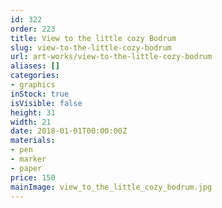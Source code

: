 ```yaml
---
id: 322
order: 223
title: View to the little cozy Bodrum
slug: view-to-the-little-cozy-bodrum
url: art-works/view-to-the-little-cozy-bodrum
aliases: []
categories:
- graphics
inStock: true
isVisible: false
height: 31
width: 21
date: 2018-01-01T00:00:00Z
materials:
- pen
- marker
- paper
price: 150
mainImage: view_to_the_little_cozy_bodrum.jpg
---
```

